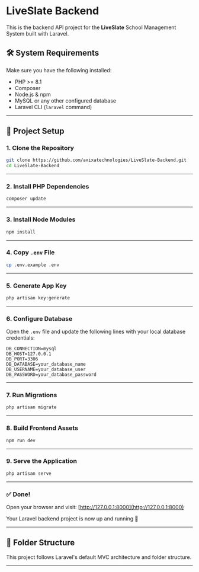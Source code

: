 # LiveSlate Backend

This is the backend API project for the **LiveSlate** School Management System built with Laravel.

## 🛠️ System Requirements

Make sure you have the following installed:

-   PHP >= 8.1
-   Composer
-   Node.js & npm
-   MySQL or any other configured database
-   Laravel CLI (`laravel` command)

---

## 🚀 Project Setup

### 1. Clone the Repository

```bash
git clone https://github.com/axixatechnologies/LiveSlate-Backend.git
cd LiveSlate-Backend
```

---

### 2. Install PHP Dependencies

```bash
composer update
```

---

### 3. Install Node Modules

```bash
npm install
```

---

### 4. Copy `.env` File

```bash
cp .env.example .env
```

---

### 5. Generate App Key

```bash
php artisan key:generate
```

---

### 6. Configure Database

Open the `.env` file and update the following lines with your local database credentials:

```env
DB_CONNECTION=mysql
DB_HOST=127.0.0.1
DB_PORT=3306
DB_DATABASE=your_database_name
DB_USERNAME=your_database_user
DB_PASSWORD=your_database_password
```

---

### 7. Run Migrations

```bash
php artisan migrate
```

---

### 8. Build Frontend Assets

```bash
npm run dev
```

---

### 9. Serve the Application

```bash
php artisan serve
```

---

### ✅ Done!

Open your browser and visit:
[http://127.0.0.1:8000](http://127.0.0.1:8000)

Your Laravel backend project is now up and running 🎉

---

## 📁 Folder Structure

This project follows Laravel's default MVC architecture and folder structure.

---
